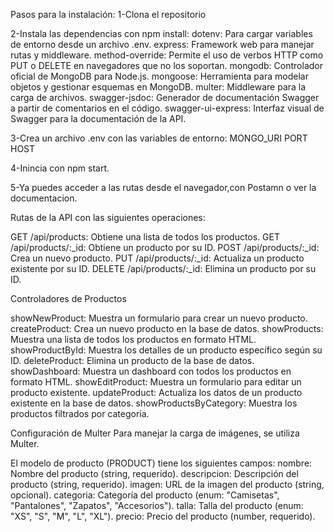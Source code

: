 Pasos para la instalación:
 1-Clona el repositorio

 2-Instala las dependencias con npm install:
    dotenv: Para cargar variables de entorno desde un archivo .env.
    express: Framework web para manejar rutas y middleware.
    method-override: Permite el uso de verbos HTTP como PUT o DELETE en navegadores que no los soportan.
    mongodb: Controlador oficial de MongoDB para Node.js.
    mongoose: Herramienta para modelar objetos y gestionar esquemas en MongoDB.
    multer: Middleware para la carga de archivos.
    swagger-jsdoc: Generador de documentación Swagger a partir de comentarios en el código.
    swagger-ui-express: Interfaz visual de Swagger para la documentación de la API.

3-Crea un archivo .env con las variables de entorno:
    MONGO_URI
    PORT
    HOST

4-Inincia con npm start.

5-Ya puedes acceder a las rutas desde el navegador,con Postamn o ver la documentacion.


Rutas de la API con las siguientes operaciones:

GET /api/products: Obtiene una lista de todos los productos.
GET /api/products/:_id: Obtiene un producto por su ID.
POST /api/products/:_id: Crea un nuevo producto.
PUT /api/products/:_id: Actualiza un producto existente por su ID.
DELETE /api/products/:_id: Elimina un producto por su ID.


Controladores de Productos

showNewProduct: Muestra un formulario para crear un nuevo producto.
createProduct: Crea un nuevo producto en la base de datos.
showProducts: Muestra una lista de todos los productos en formato HTML.
showProductById: Muestra los detalles de un producto específico según su ID.
deleteProduct: Elimina un producto de la base de datos.
showDashboard: Muestra un dashboard con todos los productos en formato HTML.
showEditProduct: Muestra un formulario para editar un producto existente.
updateProduct: Actualiza los datos de un producto existente en la base de datos.
showProductsByCategory: Muestra los productos filtrados por categoría.


Configuración de Multer
Para manejar la carga de imágenes, se utiliza Multer.


El modelo de producto (PRODUCT) tiene los siguientes campos:
    nombre: Nombre del producto (string, requerido).
    descripcion: Descripción del producto (string, requerido).
    imagen: URL de la imagen del producto (string, opcional).
    categoria: Categoría del producto (enum: "Camisetas", "Pantalones", "Zapatos", "Accesorios").
    talla: Talla del producto (enum: "XS", "S", "M", "L", "XL").
    precio: Precio del producto (number, requerido).
